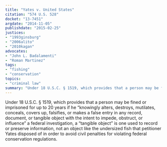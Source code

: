 ```yaml
---
title: "Yates v. United States"
citation: "574 U.S. 528"
docket: "13-7451"
argdate: "2014-11-05"
publishdate: "2015-02-25"
justices:
- "1993ginsburg"
- "2006alito"
- "2010kagan"
advocates:
- "John L. Badalamenti"
- "Roman Martinez"
tags:
- "fishing"
- "conservation"
topics:
- "criminal law"
summary: "Under 18 U.S.C. § 1519, which provides that a person may be fined or imprisoned for up to 20 years if he “knowingly alters, destroys, mutilates, conceals, covers up, falsifies, or makes a false entry in any record, document, or tangible object with the intent to impede, obstruct, or influence” a federal investigation, a “tangible object” is one used to record or preserve information, not an object like the undersized fish that petitioner Yates disposed of in order to avoid civil penalties for violating federal conservation regulations."
---
```

Under 18 U.S.C. § 1519, which provides that a person may be fined or imprisoned for up to 20 years if he “knowingly alters, destroys, mutilates, conceals, covers up, falsifies, or makes a false entry in any record, document, or tangible object with the intent to impede, obstruct, or influence” a federal investigation, a “tangible object” is one used to record or preserve information, not an object like the undersized fish that petitioner Yates disposed of in order to avoid civil penalties for violating federal conservation regulations.
